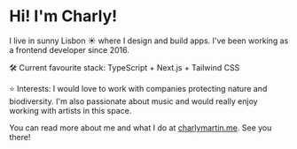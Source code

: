 # Hi! I'm Charly!

I live in sunny Lisbon ☀️ where I design and build apps. I've been working as a frontend developer since 2016.

🛠️ Current favourite stack: TypeScript + Next.js + Tailwind CSS

⭐ Interests: I would love to work with companies protecting nature and biodiversity. I'm also passionate about music and would really enjoy working with artists in this space.

You can read more about me and what I do at [charlymartin.me](https://charlymartin.me?utm_source=github-profile). See you there!
